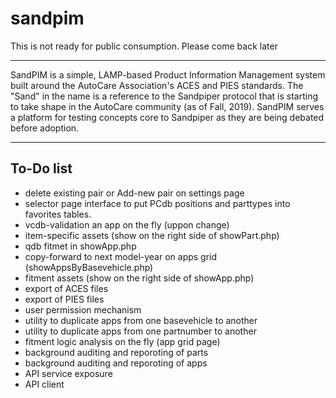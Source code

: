 # sandpim

This is not ready for public consumption. Please come back later

---

SandPIM is a simple, LAMP-based Product Information Management system built around the AutoCare Association's ACES and PIES standards. The "Sand" in the name is a 
reference to the Sandpiper protocol that is starting to take shape in the AutoCare community (as of Fall, 2019). SandPIM serves a platform for testing concepts core to Sandpiper as they are being debated before adoption.

---

## To-Do list

- delete existing pair or Add-new pair on settings page
- selector page interface to put PCdb positions and parttypes into favorites tables.
- vcdb-validation an app on the fly (uppon change)
- item-specific assets (show on the right side of showPart.php)
- qdb fitmet in showApp.php
- copy-forward to next model-year on apps grid (showAppsByBasevehicle.php)
- fitment assets (show on the right side of showApp.php)
- export of ACES files
- export of PIES files
- user permission mechanism
- utility to duplicate apps from one basevehicle to another
- utility to duplicate apps from one partnumber to another
- fitment logic analysis on the fly (app grid page)
- background auditing and reporoting of parts
- background auditing and reporoting of apps
- API service exposure
- API client


